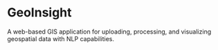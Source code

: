 # GeoInsight
A web-based GIS application for uploading, processing, and visualizing geospatial data with NLP capabilities.

